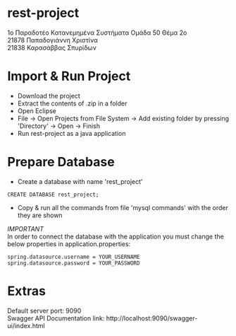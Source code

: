 # rest-project
1ο Παραδοτέο Κατανεμημένα Συστήματα Ομάδα 50 Θέμα 2ο  
21878 Παπαδογιάννη Χριστίνα  
21838 Καρασάββας Σπυρίδων  

# Import & Run Project  
- Download the project  
- Extract the contents of .zip in a folder  
- Open Eclipse  
- File -> Open Projects from File System -> Add existing folder by pressing 'Directory' -> Open -> Finish  
- Run rest-project as a java application
  
# Prepare Database  
- Create a database with name 'rest_project'  
```
CREATE DATABASE rest_project;
```
- Copy & run all the commands from file 'mysql commands' with the order they are shown  
  
  
*IMPORTANT*  
In order to connect the database with the application you must change the below properties in application.properties: 
```
spring.datasource.username = YOUR_USERNAME
spring.datasource.password = YOUR_PASSWORD
```
  
# Extras  
Default server port: 9090  
Swagger API Documentation link: http://localhost:9090/swagger-ui/index.html
